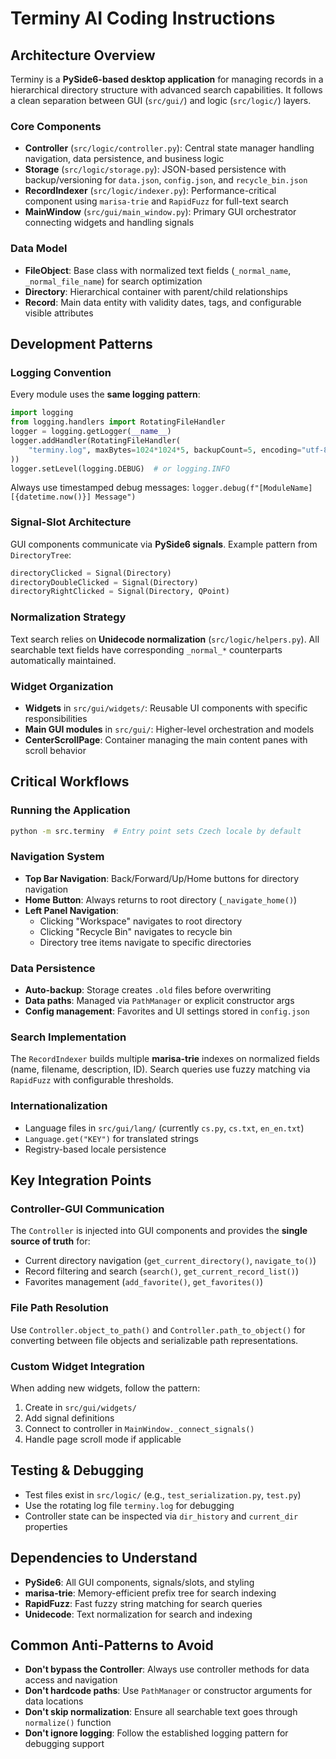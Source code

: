 # Terminy AI Coding Instructions

## Architecture Overview

Terminy is a **PySide6-based desktop application** for managing records in a hierarchical directory structure with advanced search capabilities. It follows a clean separation between GUI (`src/gui/`) and logic (`src/logic/`) layers.

### Core Components

- **Controller** (`src/logic/controller.py`): Central state manager handling navigation, data persistence, and business logic
- **Storage** (`src/logic/storage.py`): JSON-based persistence with backup/versioning for `data.json`, `config.json`, and `recycle_bin.json`
- **RecordIndexer** (`src/logic/indexer.py`): Performance-critical component using `marisa-trie` and `RapidFuzz` for full-text search
- **MainWindow** (`src/gui/main_window.py`): Primary GUI orchestrator connecting widgets and handling signals

### Data Model

- **FileObject**: Base class with normalized text fields (`_normal_name`, `_normal_file_name`) for search optimization
- **Directory**: Hierarchical container with parent/child relationships
- **Record**: Main data entity with validity dates, tags, and configurable visible attributes

## Development Patterns

### Logging Convention
Every module uses the **same logging pattern**:
```python
import logging
from logging.handlers import RotatingFileHandler
logger = logging.getLogger(__name__)
logger.addHandler(RotatingFileHandler(
    "terminy.log", maxBytes=1024*1024*5, backupCount=5, encoding="utf-8"
))
logger.setLevel(logging.DEBUG)  # or logging.INFO
```
Always use timestamped debug messages: `logger.debug(f"[ModuleName][{datetime.now()}] Message")`

### Signal-Slot Architecture
GUI components communicate via **PySide6 signals**. Example pattern from `DirectoryTree`:
```python
directoryClicked = Signal(Directory)
directoryDoubleClicked = Signal(Directory)
directoryRightClicked = Signal(Directory, QPoint)
```

### Normalization Strategy
Text search relies on **Unidecode normalization** (`src/logic/helpers.py`). All searchable text fields have corresponding `_normal_*` counterparts automatically maintained.

### Widget Organization
- **Widgets** in `src/gui/widgets/`: Reusable UI components with specific responsibilities
- **Main GUI modules** in `src/gui/`: Higher-level orchestration and models
- **CenterScrollPage**: Container managing the main content panes with scroll behavior

## Critical Workflows

### Running the Application
```bash
python -m src.terminy  # Entry point sets Czech locale by default
```

### Navigation System
- **Top Bar Navigation**: Back/Forward/Up/Home buttons for directory navigation
- **Home Button**: Always returns to root directory (`_navigate_home()`)
- **Left Panel Navigation**: 
  - Clicking "Workspace" navigates to root directory
  - Clicking "Recycle Bin" navigates to recycle bin
  - Directory tree items navigate to specific directories

### Data Persistence
- **Auto-backup**: Storage creates `.old` files before overwriting
- **Data paths**: Managed via `PathManager` or explicit constructor args
- **Config management**: Favorites and UI settings stored in `config.json`

### Search Implementation
The `RecordIndexer` builds multiple **marisa-trie** indexes on normalized fields (name, filename, description, ID). Search queries use fuzzy matching via `RapidFuzz` with configurable thresholds.

### Internationalization
- Language files in `src/gui/lang/` (currently `cs.py`, `cs.txt`, `en_en.txt`)
- `Language.get("KEY")` for translated strings
- Registry-based locale persistence

## Key Integration Points

### Controller-GUI Communication
The `Controller` is injected into GUI components and provides the **single source of truth** for:
- Current directory navigation (`get_current_directory()`, `navigate_to()`)
- Record filtering and search (`search()`, `get_current_record_list()`)
- Favorites management (`add_favorite()`, `get_favorites()`)

### File Path Resolution
Use `Controller.object_to_path()` and `Controller.path_to_object()` for converting between file objects and serializable path representations.

### Custom Widget Integration
When adding new widgets, follow the pattern:
1. Create in `src/gui/widgets/`
2. Add signal definitions
3. Connect to controller in `MainWindow._connect_signals()`
4. Handle page scroll mode if applicable

## Testing & Debugging

- Test files exist in `src/logic/` (e.g., `test_serialization.py`, `test.py`)
- Use the rotating log file `terminy.log` for debugging
- Controller state can be inspected via `dir_history` and `current_dir` properties

## Dependencies to Understand

- **PySide6**: All GUI components, signals/slots, and styling
- **marisa-trie**: Memory-efficient prefix tree for search indexing
- **RapidFuzz**: Fast fuzzy string matching for search queries
- **Unidecode**: Text normalization for search and indexing

## Common Anti-Patterns to Avoid

- **Don't bypass the Controller**: Always use controller methods for data access and navigation
- **Don't hardcode paths**: Use `PathManager` or constructor arguments for data locations
- **Don't skip normalization**: Ensure all searchable text goes through `normalize()` function
- **Don't ignore logging**: Follow the established logging pattern for debugging support